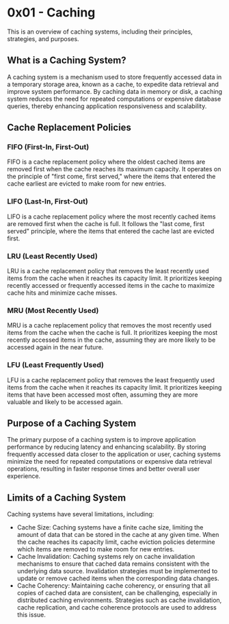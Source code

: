 # 0x01 - Caching

This is an overview of caching systems, including their principles, strategies, and purposes.

## What is a Caching System?

A caching system is a mechanism used to store frequently accessed data in a temporary storage area, known as a cache, to expedite data retrieval and improve system performance. By caching data in memory or disk, a caching system reduces the need for repeated computations or expensive database queries, thereby enhancing application responsiveness and scalability.

## Cache Replacement Policies

### FIFO (First-In, First-Out)

FIFO is a cache replacement policy where the oldest cached items are removed first when the cache reaches its maximum capacity. It operates on the principle of "first come, first served," where the items that entered the cache earliest are evicted to make room for new entries.

### LIFO (Last-In, First-Out)

LIFO is a cache replacement policy where the most recently cached items are removed first when the cache is full. It follows the "last come, first served" principle, where the items that entered the cache last are evicted first.

### LRU (Least Recently Used)

LRU is a cache replacement policy that removes the least recently used items from the cache when it reaches its capacity limit. It prioritizes keeping recently accessed or frequently accessed items in the cache to maximize cache hits and minimize cache misses.

### MRU (Most Recently Used)

MRU is a cache replacement policy that removes the most recently used items from the cache when the cache is full. It prioritizes keeping the most recently accessed items in the cache, assuming they are more likely to be accessed again in the near future.

### LFU (Least Frequently Used)

LFU is a cache replacement policy that removes the least frequently used items from the cache when it reaches its capacity limit. It prioritizes keeping items that have been accessed most often, assuming they are more valuable and likely to be accessed again.

## Purpose of a Caching System

The primary purpose of a caching system is to improve application performance by reducing latency and enhancing scalability. By storing frequently accessed data closer to the application or user, caching systems minimize the need for repeated computations or expensive data retrieval operations, resulting in faster response times and better overall user experience.

## Limits of a Caching System

Caching systems have several limitations, including:

- Cache Size: Caching systems have a finite cache size, limiting the amount of data that can be stored in the cache at any given time. When the cache reaches its capacity limit, cache eviction policies determine which items are removed to make room for new entries.
- Cache Invalidation: Caching systems rely on cache invalidation mechanisms to ensure that cached data remains consistent with the underlying data source. Invalidation strategies must be implemented to update or remove cached items when the corresponding data changes.
- Cache Coherency: Maintaining cache coherency, or ensuring that all copies of cached data are consistent, can be challenging, especially in distributed caching environments. Strategies such as cache invalidation, cache replication, and cache coherence protocols are used to address this issue.

